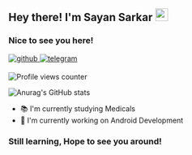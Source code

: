 ## Hey there! I'm Sayan Sarkar <img src="https://media.giphy.com/media/hvRJCLFzcasrR4ia7z/giphy.gif" width="25px">

### Nice to see you here!

<a href="https://github.com/SKORPION29" target="_blank">
<img src=https://img.shields.io/badge/github-%2324292e.svg?&style=for-the-badge&logo=github&logoColor=7DBBE6 alt=github style="margin-bottom: 5px;" />
</a>
<a href="https://telegram.me/SKORPION_29" target="_blank">
<img src=https://img.shields.io/badge/telegram-%2324292e.svg?&style=for-the-badge&logo=telegram&logoColor=0088CC alt=telegram style="margin-bottom: 5px;" />
</a>

![Profile views counter](https://komarev.com/ghpvc/?username=SKORPION29&style=flat-square&color=86d62f)

![Anurag's GitHub stats](https://github-readme-stats.vercel.app/api?username=SKORPION29&show_icons=true&theme=tokyonight)

- 📚 I'm currently studying Medicals
- 🔭 I'm currently working on Android Development

### Still learning, Hope to see you around!

<!--
**SKORPION29/SKORPION29** is a ✨ _special_ ✨ repository because its `README.md` (this file) appears on your GitHub profile.

Here are some ideas to get you started:

- 🔭 I’m currently working on ...
- 🌱 I’m currently learning ...
- 👯 I’m looking to collaborate on ...
- 🤔 I’m looking for help with ...
- 💬 Ask me about ...
- 📫 How to reach me: ...
- 😄 Pronouns: ...
- ⚡ Fun fact: ...
-->
